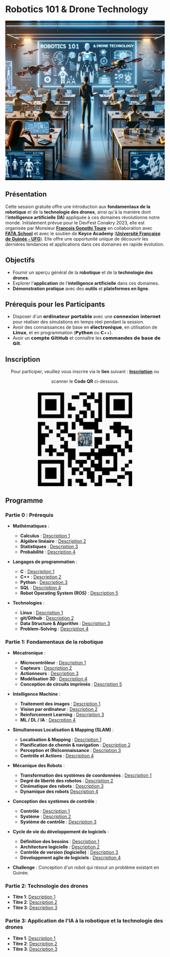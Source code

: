# Robotics 101 & Drone Technology

![Couverture Robotics 101 & Drone Technology](images/ai4randadCoverImage.jpeg)

## Présentation
Cette session gratuite offre une introduction aux **fondamentaux de la robotique** et de la **technologie des drones**, ainsi qu'à la manière dont l'**intelligence artificielle (IA)** appliquée à ces domaines révolutionne notre monde. Initialement prévue pour le DevFest Conakry 2023, elle est organisée par Monsieur [**Francois Gonothi Toure**](https://www.facebook.com/gtfrans2reExIn) en collaboration avec [**FATA.School**](https://fata.school) et avec le soutien de **Keyce Academy** ([**Université Française de Guinée - UFG**](https://ufg.education)). Elle offre une opportunité unique de découvrir les dernières tendances et applications dans ces domaines en rapide évolution.

## Objectifs
- Fournir un aperçu général de la **robotique** et de la **technologie des drones**.
- Explorer l'**application** de l'**intelligence artificielle** dans ces domaines.
- **Démonstration pratique** avec des **outils** et **plateformes en ligne**.

## Prérequis pour les Participants
- Disposer d'un 𝗼𝗿𝗱𝗶𝗻𝗮𝘁𝗲𝘂𝗿 𝗽𝗼𝗿𝘁𝗮𝗯𝗹𝗲 avec une 𝗰𝗼𝗻𝗻𝗲𝘅𝗶𝗼𝗻 𝗶𝗻𝘁𝗲𝗿𝗻𝗲𝘁 pour réaliser des simulations en temps réel pendant la session.
- Avoir des connaissances de base en 𝗲́𝗹𝗲𝗰𝘁𝗿𝗼𝗻𝗶𝗾𝘂𝗲, en utilisation de 𝗟𝗶𝗻𝘂𝘅, et en programmation (𝗣𝘆𝘁𝗵𝗼𝗻 ou 𝗖++).
- Avoir un 𝗰𝗼𝗺𝗽𝘁𝗲 𝗚𝗶𝘁𝗛𝘂𝗯 et connaître les 𝗰𝗼𝗺𝗺𝗮𝗻𝗱𝗲𝘀 𝗱𝗲 𝗯𝗮𝘀𝗲 𝗱𝗲 𝗚𝗶𝘁.

## Inscription

<div align="center">
  <p>Pour participer, veuillez vous inscrire via le <strong>lien</strong> suivant : <a href="https://lnkd.in/eTTTdq-6"><strong>Inscription</strong></a> ou</p>
  scanner le <strong>Code QR</strong> ci-dessous.
  <br>
  <br>
  <img src="images/ai4randadQRCode.png" alt="Code QR" style="margin-top: 10px;"/>
</div>

## Programme

### Partie 0 : Prérequis
- **Mathématiques** :
  - **Calculus** : [Description 1](#)
  - **Algèbre linéaire** : [Description 2](#)
  - **Statistiques** : [Description 3](#)
  - **Probabilité** : [Description 4](#)
 
- **Langages de programmation** :
  - **C** : [Description 1](#)
  - **C++** : [Description 2](#)
  - **Python** : [Description 3](#)
  - **SQL** : [Description 4](#)
  - **Robot Operating System (ROS)** : [Description 5](#)
 
- **Technologies** :
  - **Linux** : [Description 1](#)
  - **git/Github** : [Description 2](#)
  - **Data Structure & Algorithm** : [Description 3](#)
  - **Problem-Solving** : [Description 4](#)
  
### Partie 1: Fondamentaux de la robotique
- **Mécatronique** :
  - **Microcontrôleur** : [Description 1](#)
  - **Capteurs** : [Description 2](#)
  - **Actionneurs** : [Description 3](#)
  - **Modélisation 3D**  : [Description 4](#)
  - **Conception de circuits imprimés** : [Description 5](#)
 
- **Intelligence Machine** :
  - **Traitement des images** : [Description 1](#)
  - **Vision par ordinateur** : [Description 2](#)
  - **Reinforcement Learning** : [Description 3](#)
  - **ML / DL / IA** : [Descrption 4](#)
 
- **Simultaneous Localisation & Mapping (SLAM)** :
  - **Localisation & Mapping** : [Description 1](#)
  - **Planification de chemin & navigation** : [Description 2](#)
  - **Perception et (Re)connaissance** : [Description 3](#)
  - **Contrôle et Actions** : [Description 4](#)
 
- **Mécanique des Robots** :
  - **Transformation des systèmes de coordonnées** : [Description 1](#)
  - **Degré de liberté des robotos** : [Description 2](#)
  - **Cinématique des robots** : [Description 3](#)
  - **Dynamique des robots** [Description 4](#)
 
- **Conception des systèmes de contrôle** :
  - **Contrôle** : [Description 1](#)
  - **Système** : [Description 2](#)
  - **Système de contrôle** : [Description 3](#)
 
- **Cycle de vie du développement de logiciels** :
  - **Définition des besoins** : [Description 1](#)
  - **Architecture logicielle** : [Description 2](#)
  - **Contrôle de version (logicielle)** : [Description 3](#)
  - **Développment agile de logiciels** : [Description 4](#)
 
- **Challenge** : Conception d'un robot qui résout un problème existant en Guinée.


### Partie 2: Technologie des drones
- **Titre 1**: [Description 1](#)
- **Titre 2**: [Description 2](#)
- **Titre 3**: [Description 3](#)

### Partie 3: Application de l'IA à la robotique et la technologie des drones
- **Titre 1**: [Description 1](#)
- **Titre 2**: [Description 2](#)
- **Titre 3**: [Description 3](#)
